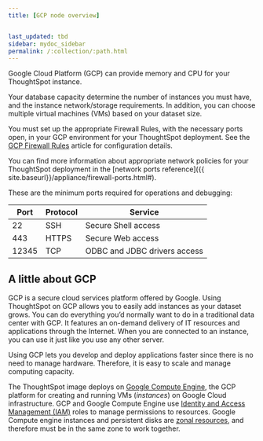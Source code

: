 ```yaml
---
title: [GCP node overview]


last_updated: tbd
sidebar: mydoc_sidebar
permalink: /:collection/:path.html
---
```

Google Cloud Platform (GCP) can provide memory and CPU for your ThoughtSpot
instance.

Your database capacity determine the number of instances you must have, and
the instance network/storage requirements. In addition, you can choose multiple
virtual machines (VMs) based on your dataset size.

You must set up the appropriate Firewall Rules, with the necessary ports open, in your GCP environment
for your ThoughtSpot deployment. See the [GCP Firewall Rules](https://cloud.google.com/vpc/docs/firewalls)
article for configuration details.

You can find more information about appropriate network policies for your
ThoughtSpot deployment in the [network ports reference]({{ site.baseurl}}/appliance/firewall-ports.html#).

These are the minimum ports required for operations and debugging:

|Port|Protocol|Service|
|----|--------|------------|
|22|SSH|Secure Shell access|
|443|HTTPS|Secure Web access|
|12345|TCP|ODBC and JDBC drivers access|


## A little about GCP

GCP is a secure cloud services platform offered by Google. Using
ThoughtSpot on GCP allows you to easily add instances as your dataset grows.
You can do everything you’d normally want to do in a traditional data center
with GCP. It features an on-demand delivery of IT resources and applications
through the Internet. When you are connected to an instance, you can use it just
like you use any other server.

Using GCP lets you develop and deploy applications faster since there is no need
to manage hardware. Therefore, it is easy to scale and manage computing
capacity.

The ThoughtSpot image deploys on [Google Compute
Engine](https://cloud.google.com/compute/docs/), the GCP platform for creating
and running VMs (_instances_) on Google Cloud infrastructure. GCP
and Google Compute Engine use [Identity and Access Management
(IAM)](https://cloud.google.com/iam/) roles to manage permissions to resources.
Google Compute engine instances and persistent disks are [zonal
resources](https://cloud.google.com/compute/docs/regions-zones/), and therefore
must be in the same zone to work together.  
